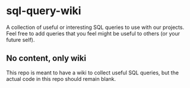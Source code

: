 # sql-query-wiki
A collection of useful or interesting SQL queries to use with our projects. Feel free to add queries that you feel might be useful to others (or your future self).

## No content, only wiki

This repo is meant to have a wiki to collect useful SQL queries, but the actual code in this repo should remain blank.
